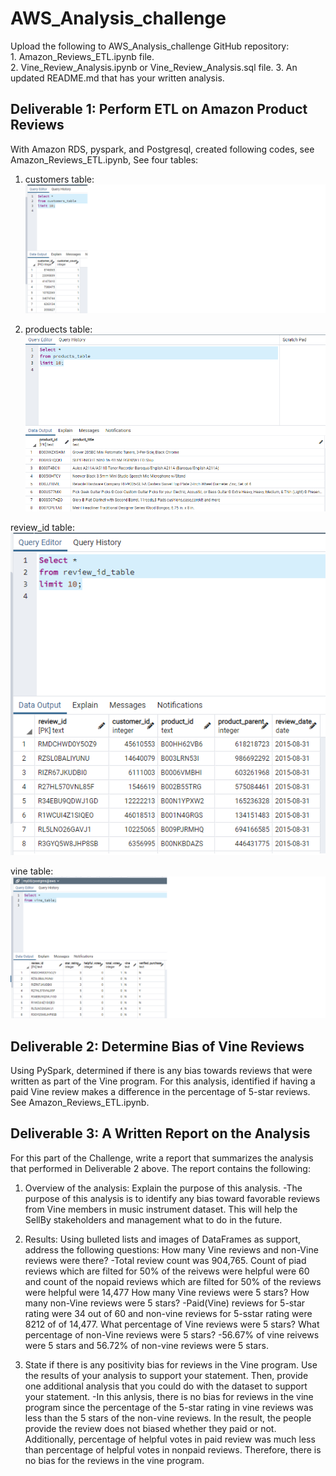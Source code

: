 # AWS_Analysis_challenge
Upload the following to AWS_Analysis_challenge GitHub repository:
1. Amazon_Reviews_ETL.ipynb file.
2. Vine_Review_Analysis.ipynb or Vine_Review_Analysis.sql file.
3. An updated README.md that has your written analysis.

## Deliverable 1: Perform ETL on Amazon Product Reviews
With Amazon RDS, pyspark, and Postgresql, created following codes, see Amazon_Reviews_ETL.ipynb,
See four tables:
1. customers table:
![image](https://github.com/Jrobinson3/AWS_Analysis_challenge/blob/main/customers_table.png)

2. produects table:
![image](https://github.com/Jrobinson3/AWS_Analysis_challenge/blob/main/products_table.png)

review_id table:
![image](https://github.com/Jrobinson3/AWS_Analysis_challenge/blob/main/review_id_table.png)

vine table:
![image](https://github.com/Jrobinson3/AWS_Analysis_challenge/blob/main/vine_table.png)

## Deliverable 2: Determine Bias of Vine Reviews	
Using PySpark, determined if there is any bias towards reviews that were written as part of the Vine program. For this analysis, identified if having a paid Vine review makes a difference in the percentage of 5-star reviews.
See Amazon_Reviews_ETL.ipynb.

## Deliverable 3: A Written Report on the Analysis	
For this part of the Challenge, write a report that summarizes the analysis that performed in Deliverable 2 above.
The report contains the following:
1. Overview of the analysis: Explain the purpose of this analysis.
-The purpose of this analysis is to identify any bias toward favorable reviews from Vine members in  music instrument dataset. This will help the SellBy stakeholders and management what to do in the future. 
	
2. Results: Using bulleted lists and images of DataFrames as support, address the following questions:
How many Vine reviews and non-Vine reviews were there?
-Total review count was 904,765. Count of piad reviews which are filted for 50% of the reivews were helpful were 60 and count of the nopaid reviews which are filted for 50% of the reviews were helpful were 14,477
How many Vine reviews were 5 stars? How many non-Vine reviews were 5 stars?
-Paid(Vine) reviews for 5-star rating were 34 out of 60 and non-vine reviews for 5-sstar rating were 8212 of of 14,477. 
What percentage of Vine reviews were 5 stars? What percentage of non-Vine reviews were 5 stars?
-56.67% of vine reivews were 5 stars and 56.72% of non-vine reviews were 5 stars. 
3. State if there is any positivity bias for reviews in the Vine program. Use the results of your analysis to support your statement. Then, provide one additional analysis that you could do with the dataset to support your statement.
-In this anlysis, there is no bias for reviews in the vine program since the percentage of the 5-star rating in vine reviews was less than the 5 stars of the non-vine reviews.  In the result, the people provide the review does not biased whether they paid or not. 
Additionally, percentage of helpful votes in paid review was much less than percentage of helpful votes in nonpaid reviews. 
Therefore, there is no bias for the reviews in the vine program. 



